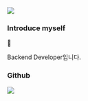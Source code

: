 
<div>
<div>
	<img src="https://capsule-render.vercel.app/api?type=waving&color=auto&height=200&section=header&text=changDDAO%20Github!&fontSize=90" />	
</div>

### Introduce myself<br/>
<p>Backend Developer입니다.</p> 
</div>



### Github
<img src="https://github-readme-stats.vercel.app/api/top-langs/?username=changDDAO&layout=compact">
<br>




